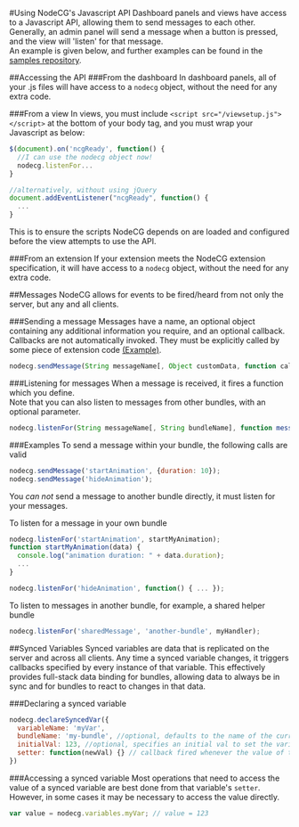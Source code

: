 #Using NodeCG's Javascript API
Dashboard panels and views have access to a Javascript API, allowing them to send messages to each other.  
Generally, an admin panel will send a message when a button is pressed, and the view will 'listen' for that message.  
An example is given below, and further examples can be found in the [samples repository](https://github.com/nodecg/nodecg-samples).

##Accessing the API
###From the dashboard
In dashboard panels, all of your .js files will have access to a `nodecg` object, without the need for any extra code.

###From a view
In views, you must include `<script src="/viewsetup.js"></script>` at the bottom of your body tag, and you must wrap your Javascript as below:
```javascript
$(document).on('ncgReady', function() {
  //I can use the nodecg object now!
  nodecg.listenFor...
}

//alternatively, without using jQuery
document.addEventListener("ncgReady", function() {
  ...
}
```
This is to ensure the scripts NodeCG depends on are loaded and configured before the view attempts to use the API.

###From an extension
If your extension meets the NodeCG extension specification, it will have access to a `nodecg` object, without the need for any extra code.


##Messages
NodeCG allows for events to be fired/heard from not only the server, but any and all clients.

###Sending a message
Messages have a name, an optional object containing any additional information you require, and an optional callback.
Callbacks are not automatically invoked. They must be explicitly called by some piece of extension code [(Example)](extensions.md#invoking-a-callback-supplied-by-nodecgsendmessage).
```javascript
nodecg.sendMessage(String messageName[, Object customData, function callback]);
```

###Listening for messages
When a message is received, it fires a function which you define.  
Note that you can also listen to messages from other bundles, with an optional parameter.
```javascript
nodecg.listenFor(String messageName[, String bundleName], function messageHandler(data));
```

###Examples
To send a message within your bundle, the following calls are valid
```javascript
nodecg.sendMessage('startAnimation', {duration: 10});
nodecg.sendMessage('hideAnimation');
```
You *can not* send a message to another bundle directly, it must listen for your messages.

To listen for a message in your own bundle
```javascript
nodecg.listenFor('startAnimation', startMyAnimation);
function startMyAnimation(data) {
  console.log("animation duration: " + data.duration);
  ...
}

nodecg.listenFor('hideAnimation', function() { ... });
```

To listen to messages in another bundle, for example, a shared helper bundle
```javascript
nodecg.listenFor('sharedMessage', 'another-bundle', myHandler);
```

##Synced Variables
Synced variables are data that is replicated on the server and across all clients. Any time a synced variable changes,
it triggers callbacks specified by every instance of that variable. This effectively provides full-stack data binding for bundles,
allowing data to always be in sync and for bundles to react to changes in that data.

###Declaring a synced variable
```javascript
nodecg.declareSyncedVar({
  variableName: 'myVar',
  bundleName: 'my-bundle', //optional, defaults to the name of the current bundle
  initialVal: 123, //optional, specifies an initial val to set the variable to if it doesn't yet exist
  setter: function(newVal) {} // callback fired whenever the value of this variable changes
})
```

###Accessing a synced variable
Most operations that need to access the value of a synced variable are best done from that variable's `setter`.
However, in some cases it may be necessary to access the value directly.
```javascript
var value = nodecg.variables.myVar; // value = 123
```
